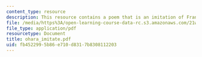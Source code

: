 ```yaml
---
content_type: resource
description: This resource contains a poem that is an imitation of Frank O?Hara poems.
file: /media/https%3A/open-learning-course-data-rc.s3.amazonaws.com/21w-756-writing-and-reading-poems-fall-2006/fb4522995b86e710d8317b8308112203_ohara_imitate.pdf
file_type: application/pdf
resourcetype: Document
title: ohara_imitate.pdf
uid: fb452299-5b86-e710-d831-7b8308112203
---
```

